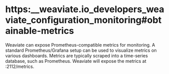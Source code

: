 # https:\_\_weaviate.io_developers_weaviate_configuration_monitoring#obtainable-metrics

Weaviate can expose Prometheus-compatible metrics for monitoring. A standard Prometheus/Grafana setup can be used to visualize metrics on various dashboards. Metrics are typically scraped into a time-series database, such as Prometheus. Weaviate will expose the metrics at <hostname>:2112/metrics.
